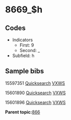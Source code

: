 # 8669\_$h

## Codes

-   Indicators
    -   First: 9
    -   Second: \_
-   Subfield: h

## Sample bibs

15597351 [Quicksearch](https://search.library.yale.edu/catalog/15597351) [VXWS](http://prodorbis.library.yale.edu:7014/vxws/GetHoldingsService?bibId=15597351)

15601890 [Quicksearch](https://search.library.yale.edu/catalog/15601890) [VXWS](http://prodorbis.library.yale.edu:7014/vxws/GetHoldingsService?bibId=15601890)

15601896 [Quicksearch](https://search.library.yale.edu/catalog/15601896) [VXWS](http://prodorbis.library.yale.edu:7014/vxws/GetHoldingsService?bibId=15601896)

**Parent topic:**[866](../../tags/866/866.md)

